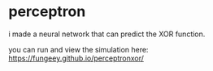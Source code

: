 # perceptron
i made a neural network that can predict the XOR function.

you can run and view the simulation here: 
https://fungeey.github.io/perceptronxor/
